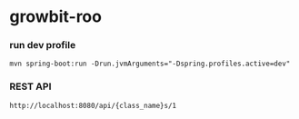 # growbit-roo


### run dev profile
`mvn spring-boot:run -Drun.jvmArguments="-Dspring.profiles.active=dev"`

### REST API
`http://localhost:8080/api/{class_name}s/1`